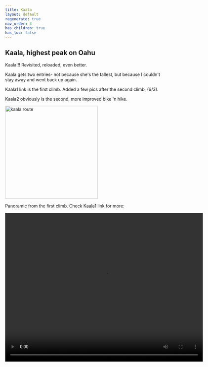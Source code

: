 ```yaml
---
title: Kaala
layout: default
regenerate: true
nav_order: 3
has_children: true
has_toc: false
---
```


## Kaala, highest peak on Oahu


Kaala!!! Revisited, reloaded, even better.

Kaala gets two entries- not because she's the tallest, but because I couldn't stay away and went back up again.

Kaala1 link is the first climb.  Added a few pics after the second climb, (6/3). 

Kaala2 obviously is the second, more improved bike 'n hike.  

<p><img src="../oahuv1/images/kaala1/kaalaroute3d.png"   alt="kaala route" height="300px" /></p>

Panoramic from the first climb.  Check Kaala1 link for more:

<p>
<video width="640" height="480" controls>
<source src="../oahuv1/images/kaala.webm" type="video/webm">
  Your browser does not support the video tag.
</video>
</p>
  

  
